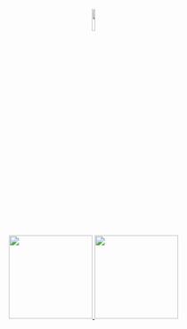 <div align="center">
  <img width="10%" src="https://github.com/giovanarocha09/giovanarocha09/blob/main/Ryu.gif">
</div>
<br>

<div align="center">
  <a href="https://github.com/giovanarocha09">
  <img height="150em" src="https://github-readme-stats.vercel.app/api?username=giovanarocha09&show_icons=true&theme=dracula&include_all_commits=true&count_private=true"/>

  <img height="150em" src="https://github-readme-stats.vercel.app/api/top-langs/?username=giovanarocha09&layout=compact&langs_count=7&theme=dracula"/>

 
